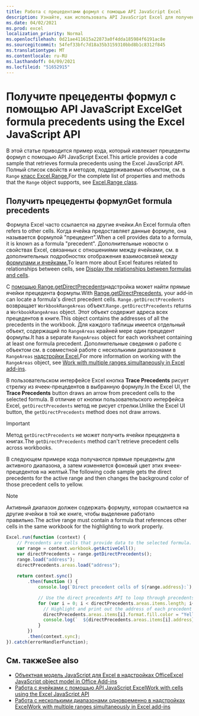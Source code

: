 ```yaml
---
title: Работа с прецедентами формул с помощью API JavaScript Excel
description: Узнайте, как использовать API JavaScript Excel для получения прецедентов формул.
ms.date: 04/02/2021
ms.prod: excel
localization_priority: Normal
ms.openlocfilehash: 0d21ae411615a22873a0f4dda185984f6191ac8e
ms.sourcegitcommit: 54fef33bfc7d18a35b3159310bbd8b1c8312f845
ms.translationtype: MT
ms.contentlocale: ru-RU
ms.lasthandoff: 04/09/2021
ms.locfileid: "51652915"
---
```

# <a name="get-formula-precedents-using-the-excel-javascript-api"></a><span data-ttu-id="fc1fa-103">Получите прецеденты формул с помощью API JavaScript Excel</span><span class="sxs-lookup"><span data-stu-id="fc1fa-103">Get formula precedents using the Excel JavaScript API</span></span>

<span data-ttu-id="fc1fa-104">В этой статье приводится пример кода, который извлекает прецеденты формул с помощью API JavaScript Excel.</span><span class="sxs-lookup"><span data-stu-id="fc1fa-104">This article provides a code sample that retrieves formula precedents using the Excel JavaScript API.</span></span> <span data-ttu-id="fc1fa-105">Полный список свойств и методов, поддерживаемых объектом, см. в `Range` [класс Excel.Range.](/javascript/api/excel/excel.range)</span><span class="sxs-lookup"><span data-stu-id="fc1fa-105">For the complete list of properties and methods that the `Range` object supports, see [Excel.Range class](/javascript/api/excel/excel.range).</span></span>

## <a name="get-formula-precedents"></a><span data-ttu-id="fc1fa-106">Получить прецеденты формул</span><span class="sxs-lookup"><span data-stu-id="fc1fa-106">Get formula precedents</span></span>

<span data-ttu-id="fc1fa-107">Формула Excel часто ссылается на другие ячейки.</span><span class="sxs-lookup"><span data-stu-id="fc1fa-107">An Excel formula often refers to other cells.</span></span> <span data-ttu-id="fc1fa-108">Когда ячейка предоставляет данные формуле, она называется формулой "прецедент".</span><span class="sxs-lookup"><span data-stu-id="fc1fa-108">When a cell provides data to a formula, it is known as a formula "precedent".</span></span> <span data-ttu-id="fc1fa-109">Дополнительные новости о свойствах Excel, связанных с отношениями между ячейками, см. в дополнительных подробностях отображения взаимосвязей между [формулами и ячейками.](https://support.microsoft.com/office/display-the-relationships-between-formulas-and-cells-a59bef2b-3701-46bf-8ff1-d3518771d507)</span><span class="sxs-lookup"><span data-stu-id="fc1fa-109">To learn more about Excel features related to relationships between cells, see [Display the relationships between formulas and cells](https://support.microsoft.com/office/display-the-relationships-between-formulas-and-cells-a59bef2b-3701-46bf-8ff1-d3518771d507).</span></span> 

<span data-ttu-id="fc1fa-110">С [помощью Range.getDirectPrecedents](/javascript/api/excel/excel.range#getdirectprecedents--)надстройка может найти прямые ячейки прецедента формулы.</span><span class="sxs-lookup"><span data-stu-id="fc1fa-110">With [Range.getDirectPrecedents](/javascript/api/excel/excel.range#getdirectprecedents--), your add-in can locate a formula's direct precedent cells.</span></span> <span data-ttu-id="fc1fa-111">`Range.getDirectPrecedents` возвращает `WorkbookRangeAreas` объект.</span><span class="sxs-lookup"><span data-stu-id="fc1fa-111">`Range.getDirectPrecedents` returns a `WorkbookRangeAreas` object.</span></span> <span data-ttu-id="fc1fa-112">Этот объект содержит адреса всех прецедентов в книге.</span><span class="sxs-lookup"><span data-stu-id="fc1fa-112">This object contains the addresses of all the precedents in the workbook.</span></span> <span data-ttu-id="fc1fa-113">Для каждого таблицы имеется отдельный объект, содержащий по `RangeAreas` крайней мере один прецедент формулы.</span><span class="sxs-lookup"><span data-stu-id="fc1fa-113">It has a separate `RangeAreas` object for each worksheet containing at least one formula precedent.</span></span> <span data-ttu-id="fc1fa-114">Дополнительные сведения о работе с объектом см. в совместной работе с несколькими диапазонами в `RangeAreas` [надстройки Excel.](excel-add-ins-multiple-ranges.md)</span><span class="sxs-lookup"><span data-stu-id="fc1fa-114">For more information on working with the `RangeAreas` object, see [Work with multiple ranges simultaneously in Excel add-ins](excel-add-ins-multiple-ranges.md).</span></span>

<span data-ttu-id="fc1fa-115">В пользовательском интерфейсе Excel кнопка **Trace Precedents** рисует стрелку из ячеек-прецедентов в выбранную формулу.</span><span class="sxs-lookup"><span data-stu-id="fc1fa-115">In the Excel UI, the **Trace Precedents** button draws an arrow from precedent cells to the selected formula.</span></span> <span data-ttu-id="fc1fa-116">В отличие от кнопки пользовательского интерфейса Excel, `getDirectPrecedents` метод не рисует стрелки.</span><span class="sxs-lookup"><span data-stu-id="fc1fa-116">Unlike the Excel UI button, the `getDirectPrecedents` method does not draw arrows.</span></span> 

> [!IMPORTANT]
> <span data-ttu-id="fc1fa-117">Метод `getDirectPrecedents` не может получить ячейки прецедента в книгах.</span><span class="sxs-lookup"><span data-stu-id="fc1fa-117">The `getDirectPrecedents` method can't retrieve precedent cells across workbooks.</span></span> 

<span data-ttu-id="fc1fa-118">В следующем примере кода получаются прямые прецеденты для активного диапазона, а затем изменяется фоновый цвет этих ячеек-прецедентов на желтый.</span><span class="sxs-lookup"><span data-stu-id="fc1fa-118">The following code sample gets the direct precedents for the active range and then changes the background color of those precedent cells to yellow.</span></span> 

> [!NOTE]
> <span data-ttu-id="fc1fa-119">Активный диапазон должен содержать формулу, которая ссылается на другие ячейки в той же книге, чтобы выделение работало правильно.</span><span class="sxs-lookup"><span data-stu-id="fc1fa-119">The active range must contain a formula that references other cells in the same workbook for the highlighting to work properly.</span></span> 

```js
Excel.run(function (context) {
    // Precedents are cells that provide data to the selected formula.
    var range = context.workbook.getActiveCell();
    var directPrecedents = range.getDirectPrecedents();
    range.load("address");
    directPrecedents.areas.load("address");
    
    return context.sync()
        .then(function () {
            console.log(`Direct precedent cells of ${range.address}:`);

            // Use the direct precedents API to loop through precedents of the active cell.
            for (var i = 0; i < directPrecedents.areas.items.length; i++) {
              // Highlight and print out the address of each precedent cell.
              directPrecedents.areas.items[i].format.fill.color = "Yellow";
              console.log(`  ${directPrecedents.areas.items[i].address}`);
            }
        })
        .then(context.sync);
}).catch(errorHandlerFunction);
```

## <a name="see-also"></a><span data-ttu-id="fc1fa-120">См. также</span><span class="sxs-lookup"><span data-stu-id="fc1fa-120">See also</span></span>

- [<span data-ttu-id="fc1fa-121">Объектная модель JavaScript для Excel в надстройках Office</span><span class="sxs-lookup"><span data-stu-id="fc1fa-121">Excel JavaScript object model in Office Add-ins</span></span>](excel-add-ins-core-concepts.md)
- [<span data-ttu-id="fc1fa-122">Работа с ячейками с помощью API JavaScript Excel</span><span class="sxs-lookup"><span data-stu-id="fc1fa-122">Work with cells using the Excel JavaScript API</span></span>](excel-add-ins-cells.md)
- [<span data-ttu-id="fc1fa-123">Работа с несколькими диапазонами одновременно в надстройках Excel</span><span class="sxs-lookup"><span data-stu-id="fc1fa-123">Work with multiple ranges simultaneously in Excel add-ins</span></span>](excel-add-ins-multiple-ranges.md)
